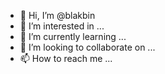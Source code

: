 - 👋 Hi, I’m @blakbin
- 👀 I’m interested in ...
- 🌱 I’m currently learning ...
- 💞️ I’m looking to collaborate on ...
- 📫 How to reach me ...

<!---
blakbin/blakbin is a ✨ special ✨ repository because its `README.md` (this file) appears on your GitHub profile.
You can click the Preview link to take a look at your changes.
--->
